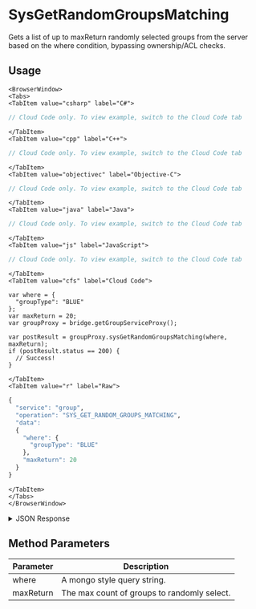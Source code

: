 # SysGetRandomGroupsMatching

Gets a list of up to maxReturn randomly selected groups from the server based on the where condition, bypassing ownership/ACL checks.

<PartialServop service_name="group" operation_name="SYS_GET_RANDOM_GROUPS_MATCHING" />

## Usage

```mdx-code-block
<BrowserWindow>
<Tabs>
<TabItem value="csharp" label="C#">
```

```csharp
// Cloud Code only. To view example, switch to the Cloud Code tab
```

```mdx-code-block
</TabItem>
<TabItem value="cpp" label="C++">
```

```cpp
// Cloud Code only. To view example, switch to the Cloud Code tab
```

```mdx-code-block
</TabItem>
<TabItem value="objectivec" label="Objective-C">
```

```objectivec
// Cloud Code only. To view example, switch to the Cloud Code tab
```

```mdx-code-block
</TabItem>
<TabItem value="java" label="Java">
```

```java
// Cloud Code only. To view example, switch to the Cloud Code tab
```

```mdx-code-block
</TabItem>
<TabItem value="js" label="JavaScript">
```

```javascript
// Cloud Code only. To view example, switch to the Cloud Code tab
```

```mdx-code-block
</TabItem>
<TabItem value="cfs" label="Cloud Code">
```

```cfscript
var where = {
  "groupType": "BLUE"
};
var maxReturn = 20;
var groupProxy = bridge.getGroupServiceProxy();

var postResult = groupProxy.sysGetRandomGroupsMatching(where, maxReturn);
if (postResult.status == 200) {
  // Success!
}
```

```mdx-code-block
</TabItem>
<TabItem value="r" label="Raw">
```

```r
{
  "service": "group",
  "operation": "SYS_GET_RANDOM_GROUPS_MATCHING",
  "data":
  {
    "where": {
      "groupType": "BLUE"
    },
    "maxReturn": 20
  }
}
```

```mdx-code-block
</TabItem>
</Tabs>
</BrowserWindow>
```

<details>
<summary>JSON Response</summary>

```json
{
  "data": {
    "count": 1,
    "groups": [
      {
        "gameId": "23782",
        "groupId": "2bf538d1-19ea-4e14-9862-f979215e09b7",
        "ownerId": "7f06ee4d-bc40-48ea-aa27-d3b73059491b",
        "name": "gname1",
        "groupType": "group1",
        "createdAt": 1594906094270,
        "updatedAt": 1594906094270,
        "members": {
          "10b6d6fa-0aa6-43b0-a7b3-48aff2d13312": {
            "role": "MEMBER",
            "attributes": {}
          },
          "7f06ee4d-bc40-48ea-aa27-d3b73059491b": {
            "role": "OWNER",
            "attributes": {}
          }
        },
        "pendingMembers": {
          "10b6d6fa-0aa6-43b0-a7b3-48aff2d13312": {
            "role": "MEMBER",
            "attributes": {},
            "pendingReason": "INVITED_TO_JOIN"
          }
        },
        "version": 1,
        "data": {},
        "summaryData": {},
        "isOpenGroup": true,
        "defaultMemberAttributes": {},
        "memberCount": 2,
        "invitedPendingMemberCount": 1,
        "requestingPendingMemberCount": 0,
        "acl": {
          "member": 2,
          "other": 2
        }
      }
    ]
  },
  "status": 200
}
```
</details>

## Method Parameters
Parameter | Description
--------- | -----------
where | A mongo style query string.
maxReturn | The max count of groups to randomly select.


